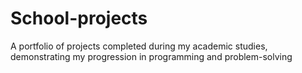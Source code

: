 # School-projects
A portfolio of projects completed during my academic studies, demonstrating my progression in programming and problem-solving
